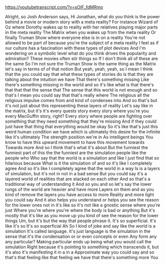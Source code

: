 https://youtubetranscript.com/?v=sOIF_fdMRmo

 Alright, so Josh Anderson says, Hi Jonathan, what do you think is the power behind a movie or modern story with a meta reality? For instance Wizard of Oz where Dorothy wakes up to reality with her relatives playing major parts in the meta reality The Matrix when you wakes up from the meta reality Or finally Truman Show where everyone else is in on a reality You're not allowed to be part of because you're the subject of a meta reality I feel as if our culture has a fascination with these types of plot devices And I'm wondering on a symbolic level what do you think drives the popularity and admiration? These movies often stir things so If I don't think all of these are the same So I'm not sure the Truman Show is the same thing as the Matrix let's say in terms of of that notion But yeah, yeah, yeah, so I mean I think that the you could say that what these types of stories do is that they are talking about the intuition we have That there's something missing Like there's something missing in the world and so it's like what is that there's that that that the sense that The sense that this world is not enough and so that's I mean you could say that that's really where The religious all the religious impulse comes from and kind of condenses into And so that's but it's not just about this representing these layers of reality Let's say like in the matrix, but it's it's every quests story every story where you're you every MacGuffin story, right? Every story where people are fighting over something that they need something that they're missing And if they could just have that thing that everything would be okay So it's like that's just this weird human condition we have which is ultimately this desire for the infinite like it's ultimately The strength position we're in As intelligent beings You know to have this upward movement to have this movement towards Towards more And so I think that's what it's about But the funniest the funniest part of this the the funniest are the simulation people like the people who Who say that the world is a simulation and like I just find that so hilarious because What is it the simulation of and so it's like I completely agree And so it's like I completely agree that the world in a way Is is a layers of simulation, but it's not in not in a bad sense But you could say it's a layered world of realities that are stacked on each other And so that's a traditional way of understanding it And so you and so let's say the lower rungs of the world are heavier and have more Layers on them and as you kind of remove the layers you have access to more Reality and more light you could say And it also helps you understand or helps you see the reason for the lower ones not in it's like so it's not like a gnostic sense where you're just Where you're where you're where the body is bad or anything But it's mostly that it's like as you move up you kind of see the reason for the lower things Um, but it's but the way that people phrase it. It's so superficial. It's like it's so It's so superficial Ah So I kind of joke and say like the world is a simulation It's called language. It's just language is the simulation in the sense that it's the condensation or or even concepts or even Any form any any particular? Making particular ends up being what you would call the simulation Right because it's pointing to something which transcends it, but it's also it's manifesting it in a in a Approximate way you could say and so that's that feeling like that feeling we have that there's something more You